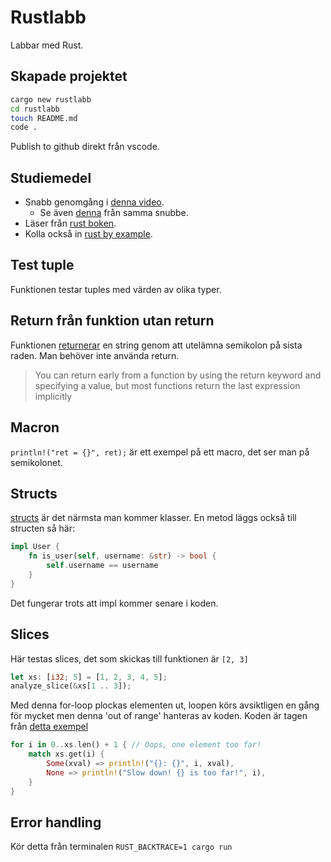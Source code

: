 # Rustlabb

Labbar med Rust.

## Skapade projektet

```bash
cargo new rustlabb
cd rustlabb
touch README.md
code .
```

Publish to github direkt från vscode.

## Studiemedel

- Snabb genomgång i [denna video](https://www.youtube.com/watch?v=br3GIIQeefY).
    - Se även [denna](https://www.youtube.com/watch?v=Z3xPIYHKSoI) från samma snubbe.
- Läser från [rust boken](https://doc.rust-lang.org/book/title-page.html). 
- Kolla också in [rust by example](https://doc.rust-lang.org/rust-by-example/index.html).


## Test tuple

Funktionen testar tuples med värden av olika typer. 

## Return från funktion utan return

Funktionen [returnerar](https://doc.rust-lang.org/book/ch03-03-how-functions-work.html#functions-with-return-values) en string genom att utelämna semikolon på sista raden.
Man behöver inte använda return.

> You can return early from a function by using the return keyword and specifying a value, but most functions return the last expression implicitly

## Macron

`println!("ret = {}", ret);` är ett exempel på ett macro, det ser man på semikolonet.

## Structs

[structs](https://doc.rust-lang.org/book/ch05-01-defining-structs.html?highlight=struct#defining-and-instantiating-structs) är det närmsta man kommer klasser. En metod läggs också till structen så här:

```rust
impl User {
    fn is_user(self, username: &str) -> bool {
        self.username == username
    }
}
```

Det fungerar trots att impl kommer senare i koden.

## Slices

Här testas slices, det som skickas till funktionen är `[2, 3]`

```rust
let xs: [i32; 5] = [1, 2, 3, 4, 5];
analyze_slice(&xs[1 .. 3]);
```

Med denna for-loop plockas elementen ut, loopen körs avsiktligen en gång för mycket men denna 'out of range' hanteras av koden.
Koden är tagen från [detta exempel](https://doc.rust-lang.org/rust-by-example/primitives/array.html)

```rust
for i in 0..xs.len() + 1 { // Oops, one element too far!
    match xs.get(i) {
        Some(xval) => println!("{}: {}", i, xval),
        None => println!("Slow down! {} is too far!", i),
    }
}
```

## Error handling

Kör detta från terminalen
`RUST_BACKTRACE=1 cargo run`


